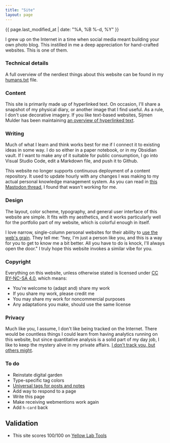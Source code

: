 ```yaml
---
title: "Site"
layout: page
---
```

{{ page.last_modified_at | date: "%A, %B %-d, %Y" }}

I grew up on the Internet in a time when social media meant building your own photo blog. This instilled in me a deep appreciation for hand-crafted websites. This is one of them.

### Technical details
A full overview of the nerdiest things about this website can be found in my [humans.txt](/humans.txt) file.

### Content
This site is primarily made up of hyperlinked text. On occasion, I'll share a snapshot of my physical diary, or another image that I find useful. As a rule, I don't use decorative imagery. If you like text-based websites, Sijmen Mulder has been maintaining [an overview of hyperlinked text](https://sjmulder.nl/en/textonly.html).

### Writing
Much of what I learn and think works best for me if I connect it to existing ideas in some way. I do so either in a paper notebook, or in my Obsidian vault. If I want to make any of it suitable for public consumption, I go into Visual Studio Code, edit a Markdown file, and push it to Github.

This website no longer supports continuous deployment of a content repository. It used to update hourly with any changes I was making to my actual personal knowledge management system. As you can read in [this Mastodon thread](https://tech.lgbt/@zinzy/109762215863198767), I found that wasn't working for me.

### Design
The layout, color scheme, typography, and general user interface of this website are simple. It fits with my aesthetics, and it works particularly well for the portfolio part of my website, which is colorful enough in itself.

I love narrow, single-column personal websites for their ability to [use the web's grain](https://frankchimero.com/blog/2015/the-webs-grain/). They tell me: "hey, I'm just a person like you, and this is a way for you to get to know me a bit better. All you have to do is knock, I'll always open the door." I truly hope this website invokes a similar vibe for you. 

### Copyright
Everything on this website, unless otherwise stated is licensed under [CC BY-NC-SA 4.0](http://creativecommons.org/licenses/by-nc-sa/4.0/?ref=chooser-v1), which means: 

- You're welcome to (adapt and) share my work
- If you share my work, please credit me
- You may share my work for noncommercial purposes
- Any adaptations you make, should use the same license

### Privacy
Much like you, I assume, I don't like being tracked on the Internet. There would be countless things I could learn from having analytics running on this website, but since quantitative analysis is a solid part of my day job, I like to keep the mystery alive in my private affairs. [I don't track you, but others might](https://www.zylstra.org/blog/2020/01/i-dont-track-you-here-but-others-might/).

### To do
- Reinstate digital garden
- Type-specific tag colors
- [Universal tags for posts and notes](https://github.com/jekyll/jekyll-archives/pull/88)
- Add way to respond to a page
- Write this page
- Make receiving webmentions work again
- Add `h-card` back

## Validation
- This site scores 100/100 on [Yellow Lab Tools](https://yellowlab.tools/result/gir760kn05)